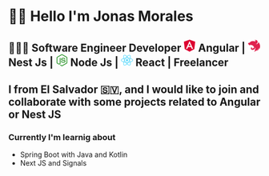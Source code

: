 
# 👋🏻 Hello I'm Jonas Morales
<h2> 👨🏻‍💻 Software Engineer Developer <img src="angular-color.svg" alt="Angular" width="24"  height="24"> Angular | <img src="nestjs-color.svg"  alt="Nest" width="24" height="24"> Nest Js   | <img src="nodedotjs-color.svg"  alt="Node" width="24" height="24"> Node Js  | <img src="react-color.svg"  alt="React" width="24" height="24"> React | Freelancer </h2>

## I from El Salvador 🇸🇻, and  I would like to join and collaborate with some projects related to Angular or Nest JS

### Currently I'm learnig about 
 * Spring Boot with Java and Kotlin
 * Next JS and Signals
